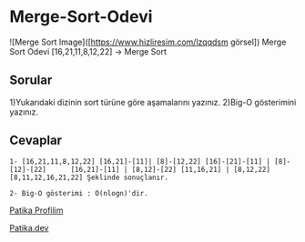 # Merge-Sort-Odevi


![Merge Sort Image]([https://www.hizliresim.com/lzqqdsm görsel])
Merge Sort Odevi
[16,21,11,8,12,22] -> Merge Sort
## Sorular

1)Yukarıdaki dizinin sort türüne göre aşamalarını yazınız.
2)Big-O gösterimini yazınız.

## Cevaplar
`1-
 [16,21,11,8,12,22]
[16,21]-[11]| [8]-[12,22]
[16]-[21]-[11] | [8]-[12]-[22]     
[16,21]-[11] | [8,12]-[22]
[11,16,21] | [8,12,22]
[8,11,12,16,21,22] Şeklinde sonuçlanır.`

 `2- Big-O gösterimi : O(nlogn)'dir.`

[Patika Profilim](https://app.patika.dev/apak)

[Patika.dev](https://app.patika.dev/paths)
